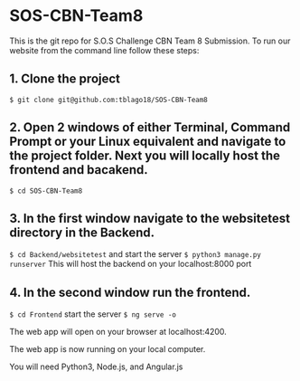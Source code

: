 # SOS-CBN-Team8
This is the git repo for S.O.S Challenge CBN Team 8 Submission. 
To run our website from the command line follow these steps:

## 1. Clone the project
`$ git clone git@github.com:tblago18/SOS-CBN-Team8`

## 2. Open 2 windows of either Terminal, Command Prompt or your Linux equivalent and navigate to the project folder. Next you will locally host the frontend and bacakend.
`$ cd SOS-CBN-Team8`

## 3. In the first window navigate to the websitetest directory in the Backend.
`$ cd Backend/websitetest` and start the server `$ python3 manage.py runserver`
This will host the backend on your localhost:8000 port

## 4. In the second window run the frontend.
`$ cd Frontend`
start the server `$ ng serve -o`

The web app will open on your browser at localhost:4200. 

The web app is now running on your local computer. 

You will need Python3, Node.js, and Angular.js
